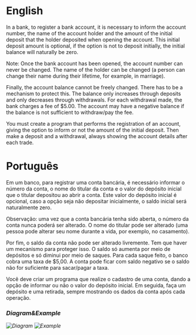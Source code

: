 # English
In a bank, to register a bank account, it is necessary to inform the account number, the name of the account holder and the amount of the initial deposit that the holder deposited when opening the account. This initial deposit amount is optional, if the option is not to deposit initially, the initial balance will naturally be zero.

Note: Once the bank account has been opened, the account number can never be changed. The name of the holder can be changed (a person can change their name during their lifetime, for example, in marriage).

Finally, the account balance cannot be freely changed. There has to be a mechanism to protect this. The balance only increases through deposits and only decreases through withdrawals. For each withdrawal made, the bank charges a fee of $5.00. The account may have a negative balance if the balance is not sufficient to withdraw/pay the fee.

You must create a program that performs the registration of an account, giving the option to inform or not the amount of the initial deposit. Then make a deposit and a withdrawal, always showing the account details after each trade.

# Português
Em um banco, para registrar uma conta bancária, é necessário informar o número da conta, o nome do titular da conta e o valor do depósito inicial que o titular depositou ao abrir a conta. Este valor do depósito inicial é opcional, caso a opção seja não depositar inicialmente, o saldo inicial será naturalmente zero.

Observação: uma vez que a conta bancária tenha sido aberta, o número da conta nunca poderá ser alterado. O nome do titular pode ser alterado (uma pessoa pode alterar seu nome durante a vida, por exemplo, no casamento).

Por fim, o saldo da conta não pode ser alterado livremente. Tem que haver um mecanismo para proteger isso. O saldo só aumenta por meio de depósitos e só diminui por meio de saques. Para cada saque feito, o banco cobra uma taxa de $5,00. A conta pode ficar com saldo negativo se o saldo não for suficiente para sacar/pagar a taxa.

Você deve criar um programa que realize o cadastro de uma conta, dando a opção de informar ou não o valor do depósito inicial. Em seguida, faça um depósito e uma retirada, sempre mostrando os dados da conta após cada operação.

### <i/>Diagram&Example
![Diagram](https://github.com/gabriel-asevedo/java-exercises/blob/main/Exercises/006/bank/assets/bank1.png) ![Example](https://github.com/gabriel-asevedo/java-exercises/blob/main/Exercises/006/bank/assets/bank2.png)

